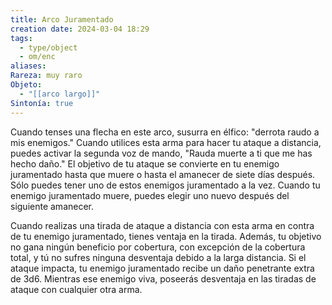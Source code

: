 ```yaml
---
title: Arco Juramentado
creation date: 2024-03-04 18:29
tags:
  - type/object
  - om/enc
aliases: 
Rareza: muy raro
Objeto:
  - "[[arco largo]]"
Sintonía: true
---
```

Cuando tenses una flecha en este arco, susurra en élfico: "derrota raudo a mis enemigos." Cuando utilices esta arma para hacer tu ataque a distancia, puedes activar la segunda voz de mando, "Rauda muerte a ti que me has hecho daño." El objetivo de tu ataque se convierte en tu enemigo juramentado hasta que muere o hasta el amanecer de siete días después. Sólo puedes tener uno de estos enemigos juramentado a la vez.
Cuando tu enemigo juramentado muere, puedes elegir uno nuevo después del siguiente amanecer.

Cuando realizas una tirada de ataque a distancia con esta arma en contra de tu enemigo juramentado, tienes ventaja en la tirada. Además, tu objetivo no gana ningún beneficio por
cobertura, con excepción de la cobertura total, y tú no sufres ninguna desventaja debido a la larga distancia. Si el ataque impacta, tu enemigo juramentado recibe un daño penetrante extra de 3d6. Mientras ese enemigo viva, poseerás desventaja en las tiradas de ataque con cualquier otra arma.

